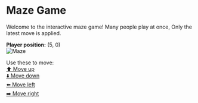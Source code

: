 # Maze Game  
Welcome to the interactive maze game! Many people play at once, Only the latest move is applied.

**Player position:** (5, 0)  
![Maze](https://github-maze-game.vercel.app/images/pos_5_0.png?t=1760624786118)

Use these to move:  
[⬆️ Move up](https://github-maze-game.vercel.app/move/5_0_w)  
[⬇️ Move down](https://github-maze-game.vercel.app/move/5_0_s)  
[⬅️ Move left](https://github-maze-game.vercel.app/move/5_0_a)  
[➡️ Move right](https://github-maze-game.vercel.app/move/5_0_d)
